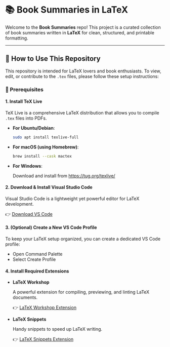 # 📚 Book Summaries in LaTeX

Welcome to the **Book Summaries** repo! This project is a curated collection of book summaries written in **LaTeX** for clean, structured, and printable formatting.

---

## 🚀 How to Use This Repository

This repository is intended for LaTeX lovers and book enthusiasts. To view, edit, or contribute to the `.tex` files, please follow these setup instructions:

### 🧰 Prerequisites

#### 1. Install TeX Live

TeX Live is a comprehensive LaTeX distribution that allows you to compile `.tex` files into PDFs.

- **For Ubuntu/Debian**:
  ```bash
  sudo apt install texlive-full
- **For macOS (using Homebrew)**:
  ```bash
  brew install --cask mactex
- **For Windows**:

  Download and install from https://tug.org/texlive/

#### 2. Download & Install Visual Studio Code
Visual Studio Code is a lightweight yet powerful editor for LaTeX development.

👉 [Download VS Code](https://code.visualstudio.com/)

#### 3. (Optional) Create a New VS Code Profile
To keep your LaTeX setup organized, you can create a dedicated VS Code profile:

- Open Command Palette
- Select Create Profile

#### 4. Install Required Extensions
- **LaTeX Workshop**

  A powerful extension for compiling, previewing, and linting LaTeX documents.

  👉 [LaTeX Workshop Extension](https://marketplace.visualstudio.com/items?itemName=James-Yu.latex-workshop)

- **LaTeX Snippets**

  Handy snippets to speed up LaTeX writing.

  👉 [LaTeX Snippets Extension](https://marketplace.visualstudio.com/items?itemName=JeffersonQin.latex-snippets-jeff)
